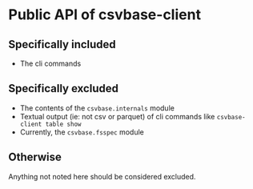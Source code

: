 # Public API of csvbase-client

## Specifically included

- The cli commands

## Specifically excluded

- The contents of the `csvbase.internals` module
- Textual output (ie: not csv or parquet) of cli commands like `csvbase-client
  table show`
- Currently, the `csvbase.fsspec` module

## Otherwise

Anything not noted here should be considered excluded.
